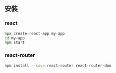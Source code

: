 ## 安裝
### react
```sh
npx create-react-app my-app
cd my-app
npm start
```
### react-router
```sh
npm install --save react-router react-router-dom
```
